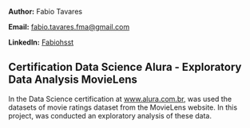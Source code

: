 **Author:** Fabio Tavares

**Email:** fabio.tavares.fma@gmail.com

**LinkedIn:** [Fabiohsst](https://www.linkedin.com/in/fabiohsst/)

## Certification Data Science Alura - Exploratory Data Analysis MovieLens
In the Data Science certification at www.alura.com.br, was used the datasets of movie ratings dataset from the MovieLens website. In this project, was conducted an exploratory analysis of these data.

